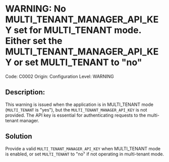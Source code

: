 # WARNING: No MULTI_TENANT_MANAGER_API_KEY set for MULTI_TENANT mode. Either set the MULTI_TENANT_MANAGER_API_KEY or set MULTI_TENANT to "no"

Code: C0002
Origin: Configuration
Level: WARNING

## Description:

This warning is issued when the application is in MULTI_TENANT mode (`MULTI_TENANT` is "yes"), but
the `MULTI_TENANT_MANAGER_API_KEY` is not provided. The API key is essential for authenticating requests to the
multi-tenant manager.

## Solution

Provide a valid `MULTI_TENANT_MANAGER_API_KEY` when MULTI_TENANT mode is enabled, or set `MULTI_TENANT` to "no" if not
operating in multi-tenant mode.
